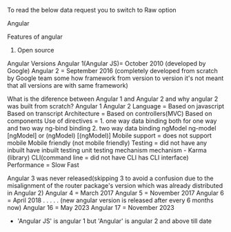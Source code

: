 To read the below data request you to switch to Raw option

Angular

Features of angular
1. Open source

Angular Versions
Angular 1(Angular JS)= October 2010 (developed by Google)
Angular 2 = September 2016 (completely developed from scratch by Google team some how framework from version to version it's not meant that all versions are with same framework) 

What is the diference between Angular 1 and Angular 2 and why angular 2 was built from scratch?
                     Angular 1                  Angular 2
Language           =  Based on javascript         Based on transcript
Architecture       =  Based on controllers(MVC)   Based on components
Use of directives  = 1. one way data binding      both for one way and two way 
                        ng-bind                   binding 
                     2. two way data binding        ngModel
                        ng-model                  [ngModel] or (ngModel)
                                                    [(ngModel)]
Mobile support     =  does not support mobile     Mobile friendly
                      (not mobile friendly)
Testing            = did not have any inbuilt     have inbuilt testing
                     unit testing mechanism       mechanism - Karma (library)
CLI(command line   = did not have CLI             has CLI
interface)
Performance        = Slow                         Fast

Angular 3 was never released(skipping 3 to avoid a confusion due to the misalignment of the router package's version which was already distributed in Angular 2)
Angular 4 = March 2017
Angular 5 = November 2017
Angular 6 = April 2018
.
.
.
.
.
(new angular version is released after every 6 months now)
Angular 16 = May 2023
Angular 17 = November 2023
* 'Angular JS' is angular 1 but 'Angular' is angular 2 and above till date 
